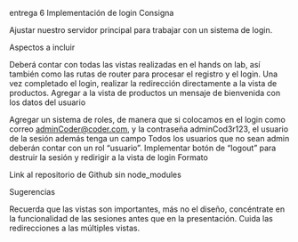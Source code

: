 entrega 6 
Implementación de login
Consigna

Ajustar nuestro servidor principal para trabajar con un sistema de login.

Aspectos a incluir

Deberá contar con todas las vistas realizadas en el hands on lab, así también como las rutas de router para procesar el registro y el login. 
Una vez completado el login, realizar la redirección directamente a la vista de productos.
Agregar a la vista de productos un mensaje de bienvenida con los datos del usuario

Agregar un sistema de roles, de manera que si colocamos en el login como correo adminCoder@coder.com, y la contraseña adminCod3r123, el usuario de la sesión además tenga un campo 
Todos los usuarios que no sean admin deberán contar con un rol “usuario”.
Implementar botón de “logout” para destruir la sesión y redirigir a la vista de login
Formato

Link al repositorio de Github sin node_modules

Sugerencias

Recuerda que las vistas son importantes, más no el diseño, concéntrate en la funcionalidad de las sesiones antes que en la presentación.
Cuida las redirecciones a las múltiples vistas.
